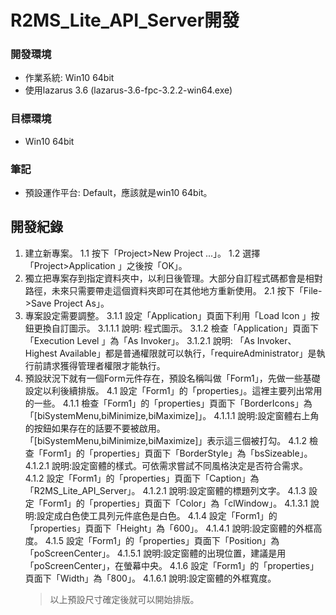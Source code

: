 # R2MS_Lite_API_Server開發

### 開發環境
+ 作業系統: Win10 64bit
+ 使用lazarus 3.6 (lazarus-3.6-fpc-3.2.2-win64.exe)

### 目標環境
+ Win10 64bit

### 筆記
+ 預設運作平台: Default，應該就是win10 64bit。

## 開發紀錄
1. 建立新專案。
   1.1 按下「Project>New Project ...」。
   1.2 選擇「Project>Application 」之後按「OK」。
2. 獨立把專案存到指定資料夾中，以利日後管理。大部分自訂程式碼都會是相對路徑，未來只需要帶走這個資料夾即可在其他地方重新使用。
   2.1 按下「File->Save Project As」。
3. 專案設定需要調整。
  3.1.1 設定「Application」頁面下利用「Load Icon 」按鈕更換自訂圖示。
    3.1.1.1 說明: 程式圖示。
  3.1.2 檢查「Application」頁面下「Execution Level 」為「As Invoker」。
    3.1.2.1 說明: 「As Invoker、Highest Available」都是普通權限就可以執行，「requireAdministrator」是執行前請求獲得管理者權限才能執行。
4. 預設狀況下就有一個Form元件存在，預設名稱叫做「Form1」，先做一些基礎設定以利後續排版。
   4.1 設定「Form1」的「properties」。這裡主要列出常用的一些。
     4.1.1 檢查「Form1」的「properties」頁面下「BorderIcons」為「[biSystemMenu,biMinimize,biMaximize]」。
       4.1.1.1 說明:設定窗體右上角的按鈕如果存在的話要不要被啟用。「[biSystemMenu,biMinimize,biMaximize]」表示這三個被打勾。
     4.1.2 檢查「Form1」的「properties」頁面下「BorderStyle」為「bsSizeable」。
       4.1.2.1 說明:設定窗體的樣式。可依需求嘗試不同風格決定是否符合需求。
     4.1.2 設定「Form1」的「properties」頁面下「Caption」為「R2MS_Lite_API_Server」。
       4.1.2.1 說明:設定窗體的標題列文字。
     4.1.3 設定「Form1」的「properties」頁面下「Color」為「clWindow」。
       4.1.3.1 說明:設定成白色使工具列元件底色是白色。
     4.1.4 設定「Form1」的「properties」頁面下「Height」為「600」。
       4.1.4.1 說明:設定窗體的外框高度。
     4.1.5 設定「Form1」的「properties」頁面下「Position」為「poScreenCenter」。
       4.1.5.1 說明:設定窗體的出現位置，建議是用「poScreenCenter」，在螢幕中央。
     4.1.6 設定「Form1」的「properties」頁面下「Width」為「800」。
       4.1.6.1 說明:設定窗體的外框寬度。
     > 以上預設尺寸確定後就可以開始排版。
